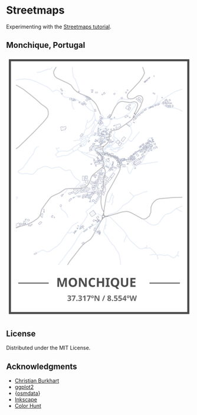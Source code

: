 # Streetmaps

Experimenting with the [Streetmaps tutorial](https://ggplot2tutor.com/streetmaps/streetmaps/).

## Monchique, Portugal

![monchique](monchique.svg "Streetmap of Monchique")

## License

Distributed under the MIT License.

## Acknowledgments

- [Christian Burkhart](https://github.com/ch-bu)
- [ggplot2](https://github.com/tidyverse/ggplot2)
- {[osmdata](https://github.com/ropensci/osmdata)}
- [Inkscape](https://inkscape.org)
- [Color Hunt](https://colorhunt.co/palette/201686)

